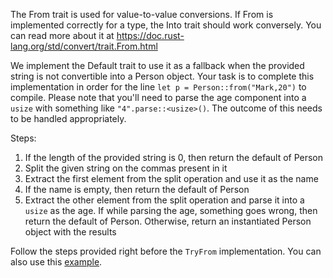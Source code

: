 

The From trait is used for value-to-value conversions.
If From is implemented correctly for a type, the Into trait should work conversely.
You can read more about it at https://doc.rust-lang.org/std/convert/trait.From.html

We implement the Default trait to use it as a fallback
when the provided string is not convertible into a Person object. Your task is to complete this implementation
in order for the line `let p = Person::from("Mark,20")` to compile.
Please note that you'll need to parse the age component into a `usize`
with something like `"4".parse::<usize>()`. The outcome of this needs to
be handled appropriately.


Steps:
1. If the length of the provided string is 0, then return the default of Person
2. Split the given string on the commas present in it
3. Extract the first element from the split operation and use it as the name
4. If the name is empty, then return the default of Person
5. Extract the other element from the split operation and parse it into a `usize` as the age. If while parsing the age, something goes wrong, then return the default of Person. Otherwise, return an instantiated Person object with the results

<div class="hint">Follow the steps provided right before the <code>TryFrom</code> implementation.
You can also use this <a href="https://doc.rust-lang.org/std/convert/trait.TryFrom.html">example</a>.</div>